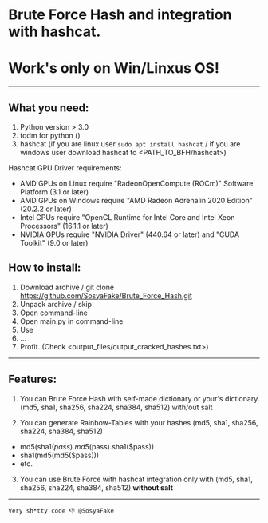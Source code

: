 # **Brute Force Hash** and integration with **hashcat**.

# **Work's only on Win/Linxus OS!**

---

## What you need:

1. Python version > 3.0
2. tqdm for python (<pip install tqdm>)
3. hashcat (if you are linux user ```sudo apt install hashcat``` / if you are windows user download hashcat to <PATH_TO_BFH/hashcat>)

Hashcat GPU Driver requirements:
 - AMD GPUs on Linux require "RadeonOpenCompute (ROCm)" Software Platform (3.1 or later)
 - AMD GPUs on Windows require "AMD Radeon Adrenalin 2020 Edition" (20.2.2 or later)
 - Intel CPUs require "OpenCL Runtime for Intel Core and Intel Xeon Processors" (16.1.1 or later)
 - NVIDIA GPUs require "NVIDIA Driver" (440.64 or later) and "CUDA Toolkit" (9.0 or later)


## How to install:

1. Download archive / git clone https://github.com/SosyaFake/Brute_Force_Hash.git
2. Unpack archive / skip
3. Open command-line
4. Open main.py in command-line
5. Use
6. ...
7. Profit. (Check <output_files/output_cracked_hashes.txt>)

---

## Features:

1. You can Brute Force Hash with self-made dictionary or your's dictionary. (md5, sha1, sha256, sha224, sha384, sha512) with/out salt

2. You can generate Rainbow-Tables with your hashes (md5, sha1, sha256, sha224, sha384, sha512)

-  md5(sha1($pass).md5($pass).sha1($pass))
-  sha1(md5(md5($pass)))
-  etc.

3. You can use Brute Force with hashcat integration only with (md5, sha1, sha256, sha224, sha384, sha512) **without salt**


---

``` Very sh*tty code 👎 @SosyaFake  ```
